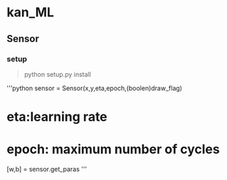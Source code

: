 # kan_ML

## Sensor

### setup

> python setup.py install

'''python
sensor = Sensor(x,y,eta,epoch,(boolen)draw_flag)
# eta:learning rate
# epoch: maximum number of cycles

[w,b] = sensor.get_paras
'''
